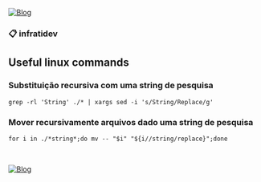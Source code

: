 [![Blog](https://img.shields.io/website?down_color=blue&down_message=infrati.dev&label=Blog&logo=ghost&logoColor=green&style=for-the-badge&up_color=blue&up_message=infrati.dev&url=https%3A%2F%2Finfrati.dev)](https://infrati.dev)

### 📋 infratidev
## Useful linux commands

### Substituição recursiva com uma string de pesquisa

~~~
grep -rl 'String' ./* | xargs sed -i 's/String/Replace/g'
~~~

### Mover recursivamente arquivos dado uma string de pesquisa

~~~
for i in ./*string*;do mv -- "$i" "${i//string/replace}";done
~~~




<br>

[![Blog](https://img.shields.io/website?down_color=blue&down_message=infrati.dev&label=Blog&logo=ghost&logoColor=green&style=for-the-badge&up_color=blue&up_message=infrati.dev&url=https%3A%2F%2Finfrati.dev)](https://infrati.dev)




